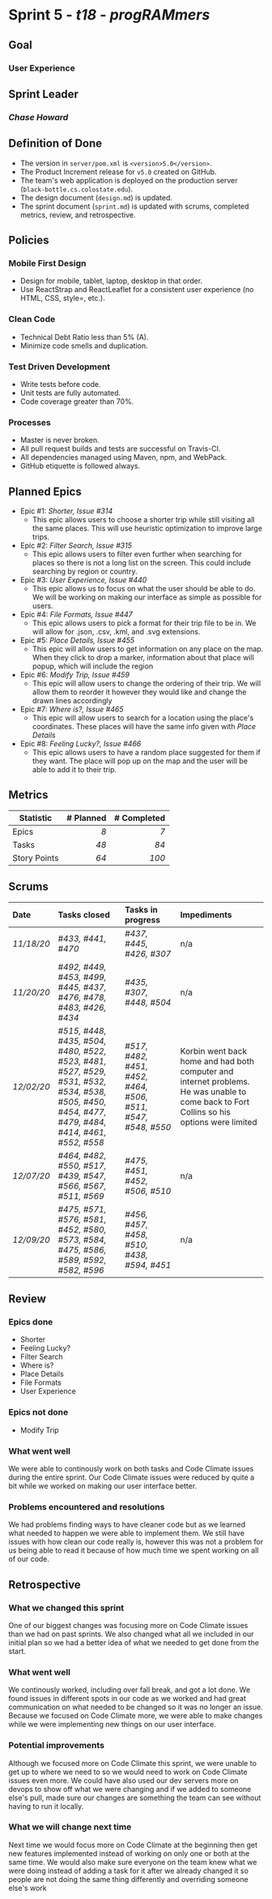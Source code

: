# Sprint 5 - *t18* - *progRAMmers*

## Goal
### User Experience

## Sprint Leader
### *Chase Howard*


## Definition of Done

* The version in `server/pom.xml` is `<version>5.0</version>`.
* The Product Increment release for `v5.0` created on GitHub.
* The team's web application is deployed on the production server (`black-bottle.cs.colostate.edu`).
* The design document (`design.md`) is updated.
* The sprint document (`sprint.md`) is updated with scrums, completed metrics, review, and retrospective.


## Policies

### Mobile First Design
* Design for mobile, tablet, laptop, desktop in that order.
* Use ReactStrap and ReactLeaflet for a consistent user experience (no HTML, CSS, style=, etc.).

### Clean Code
* Technical Debt Ratio less than 5% (A).
* Minimize code smells and duplication.

### Test Driven Development
* Write tests before code.
* Unit tests are fully automated.
* Code coverage greater than 70%.

### Processes
* Master is never broken. 
* All pull request builds and tests are successful on Travis-CI.
* All dependencies managed using Maven, npm, and WebPack.
* GitHub etiquette is followed always.


## Planned Epics
- Epic #1: *Shorter, Issue #314*
  - This epic allows users to choose a shorter trip while still visiting all the same places. This will use heuristic optimization to improve large trips.
- Epic #2: *Filter Search, Issue #315*
  - This epic allows users to filter even further when searching for places so there is not a long list on the screen. This could include searching by region or country.
- Epic #3: *User Experience, Issue #440*
  - This epic allows us to focus on what the user should be able to do. We will be working on making our interface as simple as possible for users.
- Epic #4: *File Formats, Issue #447*
  - This epic allows users to pick a format for their trip file to be in. We will allow for .json, .csv, .kml, and .svg extensions.
- Epic #5: *Place Details, Issue #455*
  - This epic will allow users to get information on any place on the map. When they click to drop a marker, information about that place will popup, which will include the region
- Epic #6: *Modify Trip, Issue #459*
  - This epic will allow users to change the ordering of their trip. We will allow them to reorder it however they would like and change the drawn lines accordingly
- Epic #7: *Where is?, Issue #465*
  - This epic will allow users to search for a location using the place's coordinates. These places will have the same info given with *Place Details*
- Epic #8: *Feeling Lucky?, Issue #466*
  - This epic allows users to have a random place suggested for them if they want. The place will pop up on the map and the user will be able to add it to their trip.


## Metrics

| Statistic | # Planned | # Completed |
| --- | ---: | ---: |
| Epics | *8* | *7* |
| Tasks |  *48*   | *84* | 
| Story Points |  *64*  | *100* | 


## Scrums

| Date | Tasks closed  | Tasks in progress | Impediments |
| :--- | :--- | :--- | :--- |
| *11/18/20* | *#433, #441, #470* | *#437, #445, #426, #307* | n/a | 
| *11/20/20* | *#492, #449, #453, #499, #445, #437, #476, #478, #483, #426, #434* | *#435, #307, #448, #504* | n/a |
| *12/02/20* | *#515, #448, #435, #504, #480, #522, #523, #481, #527, #529, #531, #532, #534, #538, #505, #450, #454, #477, #479, #484, #414, #461, #552, #558* | *#517, #482, #451, #452, #464, #506, #511, #547, #548, #550* | Korbin went back home and had both computer and internet problems. He was unable to come back to Fort Collins so his options were limited |
| *12/07/20* | *#464, #482, #550, #517, #439, #547, #566, #567, #511, #569* | *#475, #451, #452, #506, #510* | n/a |
| *12/09/20* | *#475, #571, #576, #581, #452, #580, #573, #584, #475, #586, #589, #592, #582, #596* | *#456, #457, #458, #510, #438, #594, #451* | n/a |


## Review

### Epics done
- Shorter
- Feeling Lucky?
- Filter Search
- Where is?
- Place Details
- File Formats
- User Experience


### Epics not done 
- Modify Trip

### What went well
We were able to continously work on both tasks and Code Climate issues during the entire sprint. Our Code Climate issues were reduced by quite a bit while we worked on making our user interface better.

### Problems encountered and resolutions
We had problems finding ways to have cleaner code but as we learned what needed to happen we were able to implement them. We still have issues with how clean our code really is, however this was not a problem for us being able to read it because of how much time we spent working on all of our code.


## Retrospective

### What we changed this sprint
One of our biggest changes was focusing more on Code Climate issues than we had on past sprints. We also changed what all we included in our initial plan so we had a better idea of what we needed to get done from the start.

### What went well
We continously worked, including over fall break, and got a lot done. We found issues in different spots in our code as we worked and had great communication on what needed to be changed so it was no longer an issue. Because we focused on Code Climate more, we were able to make changes while we were implementing new things on our user interface.

### Potential improvements
Although we focused more on Code Climate this sprint, we were unable to get up to where we need to so we would need to work on Code Climate issues even more. We could have also used our dev servers more on devops to show off what we were changing and if we added to someone else's pull, made sure our changes are something the team can see without having to run it locally.

### What we will change next time
Next time we would focus more on Code Climate at the beginning then get new features implemented instead of working on only one or both at the same time. We would also make sure everyone on the team knew what we were doing instead of adding a task for it after we already changed it so people are not doing the same thing differently and overriding someone else's work
